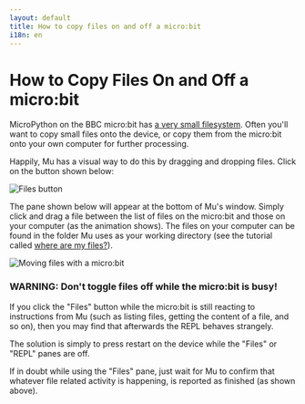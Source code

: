 ```yaml
---
layout: default
title: How to copy files on and off a micro:bit
i18n: en
---
```

# How to Copy Files On and Off a micro:bit

MicroPython on the BBC micro:bit has [a very small filesystem](https://microbit-micropython.readthedocs.io/en/latest/tutorials/storage.html).
Often you'll want to copy small files onto the device, or copy them from the
micro:bit onto your own computer for further processing.

Happily, Mu has a visual way to do this by dragging and dropping files. Click
on the button shown below:

<div class="row">
  <img src="/img/en/howto/microbit_files.png" alt="Files button" class="img-responsive center-block img-rounded movie"/>
</div>

The pane shown below will appear at the bottom of Mu's window. Simply click and
drag a file between the list of files on the micro:bit and those on your
computer (as the animation shows). The files on your computer can be found in
the folder Mu uses as your working directory (see the tutorial called
[where are my files?](/en/tutorials/1.1/files)).

<div class="row">
  <img src="/img/en/howto/microbit_files.gif" alt="Moving files with a micro:bit" class="img-responsive center-block img-rounded movie"/>
  <br/>
</div>

<div class="panel panel-danger">
    <div class="panel-heading"><h3 class="panel-title">
    <strong>WARNING:</strong> Don't toggle files off while the micro:bit is
    busy!</h3></div>
    <div class="panel-body"><p>If you click the "Files" button while the
    micro:bit is still reacting to instructions from Mu (such as listing files,
    getting the content of a file, and so on), then you may find that
    afterwards the REPL behaves strangely.</p>
    <p>The solution is simply to press restart on the device while the "Files"
    or "REPL" panes are off.</p>
    <p>If in doubt while using the "Files" pane, just wait for Mu to confirm
    that whatever file related activity is happening, is reported as finished
    (as shown above).</p>
    </div>
</div>
